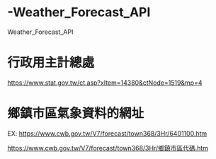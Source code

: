 # -Weather_Forecast_API
Weather_Forecast_API
 
# 行政用主計總處
https://www.stat.gov.tw/ct.asp?xItem=14380&ctNode=1519&mp=4

# 鄉鎮市區氣象資料的網址
EX: https://www.cwb.gov.tw/V7/forecast/town368/3Hr/6401100.htm

https://www.cwb.gov.tw/V7/forecast/town368/3Hr/鄉鎮市區代碼.htm
